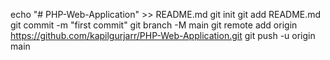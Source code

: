 echo "# PHP-Web-Application" >> README.md
  git init
  git add README.md
  git commit -m "first commit"
  git branch -M main
  git remote add origin https://github.com/kapilgurjarr/PHP-Web-Application.git
  git push -u origin main
